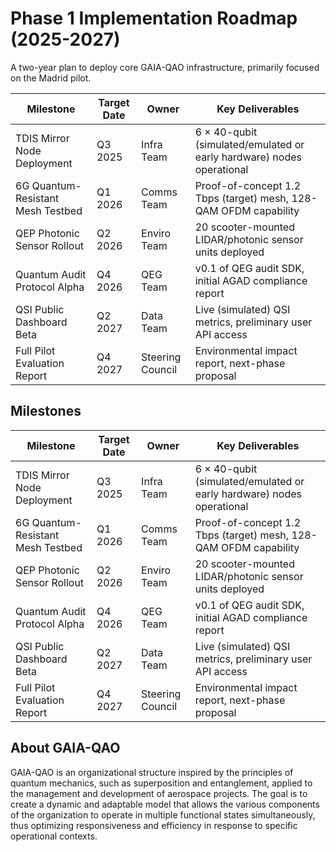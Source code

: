 # Phase 1 Implementation Roadmap (2025-2027)

A two-year plan to deploy core GAIA-QAO infrastructure, primarily focused on the Madrid pilot.

| Milestone | Target Date | Owner | Key Deliverables |
|---------------------------|-----------------|-----------------|-----------------|
| TDIS Mirror Node Deployment | Q3 2025 | Infra Team | 6 × 40-qubit (simulated/emulated or early hardware) nodes operational |
| 6G Quantum-Resistant Mesh Testbed | Q1 2026 | Comms Team | Proof-of-concept 1.2 Tbps (target) mesh, 128-QAM OFDM capability |
| QEP Photonic Sensor Rollout | Q2 2026 | Enviro Team | 20 scooter-mounted LIDAR/photonic sensor units deployed |
| Quantum Audit Protocol Alpha | Q4 2026 | QEG Team | v0.1 of QEG audit SDK, initial AGAD compliance report |
| QSI Public Dashboard Beta | Q2 2027 | Data Team | Live (simulated) QSI metrics, preliminary user API access |
| Full Pilot Evaluation Report | Q4 2027 | Steering Council | Environmental impact report, next-phase proposal |

## Milestones

| Milestone | Target Date | Owner | Key Deliverables |
|---------------------------|-----------------|-----------------|-----------------|
| TDIS Mirror Node Deployment | Q3 2025 | Infra Team | 6 × 40-qubit (simulated/emulated or early hardware) nodes operational |
| 6G Quantum-Resistant Mesh Testbed | Q1 2026 | Comms Team | Proof-of-concept 1.2 Tbps (target) mesh, 128-QAM OFDM capability |
| QEP Photonic Sensor Rollout | Q2 2026 | Enviro Team | 20 scooter-mounted LIDAR/photonic sensor units deployed |
| Quantum Audit Protocol Alpha | Q4 2026 | QEG Team | v0.1 of QEG audit SDK, initial AGAD compliance report |
| QSI Public Dashboard Beta | Q2 2027 | Data Team | Live (simulated) QSI metrics, preliminary user API access |
| Full Pilot Evaluation Report | Q4 2027 | Steering Council | Environmental impact report, next-phase proposal |

## About GAIA-QAO

GAIA-QAO is an organizational structure inspired by the principles of quantum mechanics, such as superposition and entanglement, applied to the management and development of aerospace projects. The goal is to create a dynamic and adaptable model that allows the various components of the organization to operate in multiple functional states simultaneously, thus optimizing responsiveness and efficiency in response to specific operational contexts.
